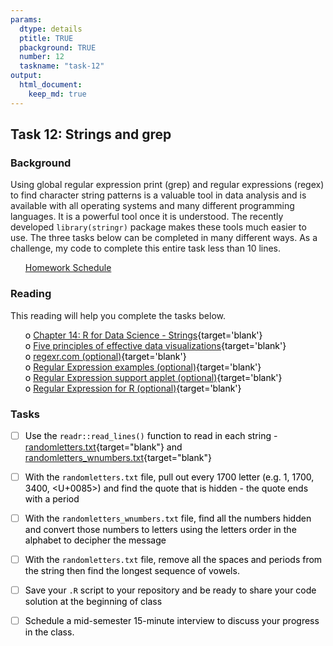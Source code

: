 ```yaml
---
params:
  dtype: details
  ptitle: TRUE
  pbackground: TRUE
  number: 12
  taskname: "task-12"
output:
  html_document:
    keep_md: true
---
```







## Task 12: Strings and grep 
### Background 

Using global regular expression print (grep) and regular expressions (regex) to find character string patterns is a valuable tool in data analysis and is available with all operating systems and many different programming languages.  It is a powerful tool once it is understood.  The recently developed `library(stringr)` package makes these tools much easier to use. The three tasks below can be completed in many different ways.  As a challenge, my code to complete this entire task less than 10 lines.


 * [Homework Schedule](../homework_schedule.html)




<style>
ul {
   color: black;
   list-style-type: none;
   list-style-position: outside;

}

</style>


### Reading

This reading will help you complete the tasks below.

* o [Chapter 14: R for Data Science - Strings](http://r4ds.had.co.nz/strings.html){target='blank'}
* o [Five principles of effective data visualizations](https://www.thoughtworks.com/insights/blog/five-principles-effective-data-visualizations){target='blank'}
* o [regexr.com (optional)](http://regexr.com/){target='blank'}
* o [Regular Expression examples (optional)](https://qntm.org/files/re/re.html){target='blank'}
* o [Regular Expression support applet (optional)](https://regex101.com/){target='blank'}
* o [Regular Expression for R (optional)](http://stat545.com/block022_regular-expression.html){target='blank'}


### Tasks


* [ ] Use the `readr::read_lines()` function to read in each string - [randomletters.txt](https://byuistats.github.io/M335/data/randomletters.txt){target="blank"} and [randomletters_wnumbers.txt](https://byuistats.github.io/M335/data/randomletters_wnumbers.txt){target="blank"}
* [ ] With the `randomletters.txt` file, pull out every 1700 letter (e.g. 1, 1700, 3400, <U+0085>) and find the quote that is hidden - the quote ends with a period
* [ ] With the `randomletters_wnumbers.txt` file, find all the numbers hidden and convert those numbers to letters using the letters order in the alphabet to decipher the message
* [ ] With the `randomletters.txt` file, remove all the spaces and periods from the string then find the longest sequence of vowels.
* [ ] Save your `.R` script to your repository and be ready to share your code solution at the beginning of class
* [ ] Schedule a mid-semester 15-minute interview to discuss your progress in the class.


